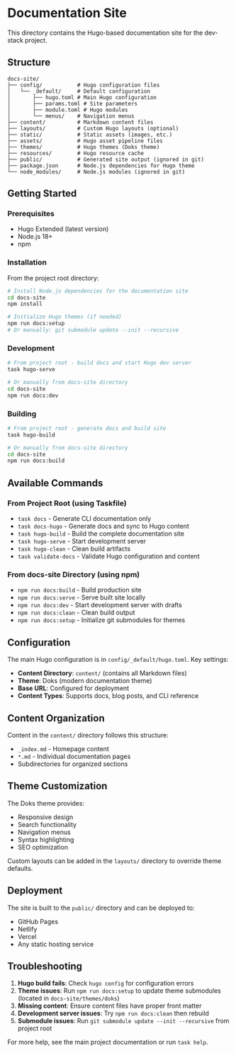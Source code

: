 # Documentation Site

This directory contains the Hugo-based documentation site for the dev-stack project.

## Structure

```
docs-site/
├── config/           # Hugo configuration files
│   └── _default/     # Default configuration
│       ├── hugo.toml # Main Hugo configuration
│       ├── params.toml # Site parameters
│       ├── module.toml # Hugo modules
│       └── menus/    # Navigation menus
├── content/          # Markdown content files
├── layouts/          # Custom Hugo layouts (optional)
├── static/           # Static assets (images, etc.)
├── assets/           # Hugo asset pipeline files
├── themes/           # Hugo themes (Doks theme)
├── resources/        # Hugo resource cache
├── public/           # Generated site output (ignored in git)
├── package.json      # Node.js dependencies for Hugo theme
└── node_modules/     # Node.js modules (ignored in git)
```

## Getting Started

### Prerequisites

- Hugo Extended (latest version)
- Node.js 18+
- npm

### Installation

From the project root directory:

```bash
# Install Node.js dependencies for the documentation site
cd docs-site
npm install

# Initialize Hugo themes (if needed)
npm run docs:setup
# Or manually: git submodule update --init --recursive
```

### Development

```bash
# From project root - build docs and start Hugo dev server
task hugo-serve

# Or manually from docs-site directory
cd docs-site
npm run docs:dev
```

### Building

```bash
# From project root - generate docs and build site
task hugo-build

# Or manually from docs-site directory
cd docs-site
npm run docs:build
```

## Available Commands

### From Project Root (using Taskfile)

- `task docs` - Generate CLI documentation only
- `task docs-hugo` - Generate docs and sync to Hugo content
- `task hugo-build` - Build the complete documentation site
- `task hugo-serve` - Start development server
- `task hugo-clean` - Clean build artifacts
- `task validate-docs` - Validate Hugo configuration and content

### From docs-site Directory (using npm)

- `npm run docs:build` - Build production site
- `npm run docs:serve` - Serve built site locally
- `npm run docs:dev` - Start development server with drafts
- `npm run docs:clean` - Clean build output
- `npm run docs:setup` - Initialize git submodules for themes

## Configuration

The main Hugo configuration is in `config/_default/hugo.toml`. Key settings:

- **Content Directory**: `content/` (contains all Markdown files)
- **Theme**: Doks (modern documentation theme)
- **Base URL**: Configured for deployment
- **Content Types**: Supports docs, blog posts, and CLI reference

## Content Organization

Content in the `content/` directory follows this structure:

- `_index.md` - Homepage content
- `*.md` - Individual documentation pages
- Subdirectories for organized sections

## Theme Customization

The Doks theme provides:

- Responsive design
- Search functionality
- Navigation menus
- Syntax highlighting
- SEO optimization

Custom layouts can be added in the `layouts/` directory to override theme defaults.

## Deployment

The site is built to the `public/` directory and can be deployed to:

- GitHub Pages
- Netlify
- Vercel
- Any static hosting service

## Troubleshooting

1. **Hugo build fails**: Check `hugo config` for configuration errors
2. **Theme issues**: Run `npm run docs:setup` to update theme submodules (located in `docs-site/themes/doks`)
3. **Missing content**: Ensure content files have proper front matter
4. **Development server issues**: Try `npm run docs:clean` then rebuild
5. **Submodule issues**: Run `git submodule update --init --recursive` from project root

For more help, see the main project documentation or run `task help`.

